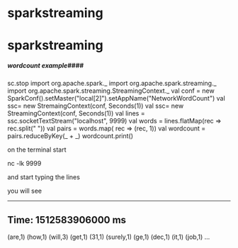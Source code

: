 # sparkstreaming
# sparkstreaming

##### wordcount example####

 sc.stop
 import org.apache.spark._
 import org.apache.spark.streaming._
  import org.apache.spark.streaming.StreamingContext._
   val conf = new SparkConf().setMaster("local[2]").setAppName("NetworkWordCount")
   val ssc= new StremaingContext(conf, Seconds(1))
   val ssc= new StreamingContext(conf, Seconds(1))
   val lines = ssc.socketTextStream("localhost", 9999)
   val words = lines.flatMap(rec => rec.split(" "))
   val pairs = words.map( rec => (rec, 1))
   val wordcount = pairs.reduceByKey(_ + _)
   wordcount.print()
   
   on the terminal 
   start
   
   
   nc -lk 9999
   
   and start typing the lines
   
   
   you will see
   
   -------------------------------------------
Time: 1512583906000 ms
-------------------------------------------
(are,1)
(how,1)
(will,3)
(get,1)
(31,1)
(surely,1)
(ge,1)
(dec,1)
(it,1)
(job,1)
...


   
   
